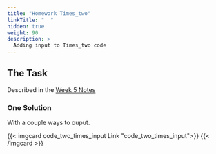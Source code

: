 ```yaml
---
title: "Homework Times_two"
linkTitle: "  "
hidden: true
weight: 90
description: >
  Adding input to Times_two code
---
```


## The Task

Described in the [Week 5 Notes](../../week5/#homework)

### One Solution

With a couple ways to ouput.

{{< imgcard code_two_times_input Link "code_two_times_input">}}
{{< /imgcard >}}
